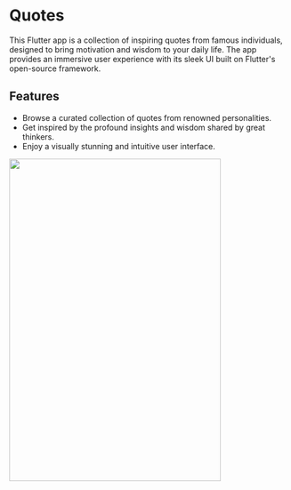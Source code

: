 # Quotes
This Flutter app is a collection of inspiring quotes from famous individuals, designed to bring motivation and wisdom to your daily life. The app provides an immersive user experience with its sleek UI built on Flutter's open-source framework. 

## Features
* Browse a curated collection of quotes from renowned personalities.
* Get inspired by the profound insights and wisdom shared by great thinkers.
* Enjoy a visually stunning and intuitive user interface.


<img src="https://github.com/anettaj/Qoutes/assets/58222128/579a202c-946a-44e7-bfa7-f85ddae61c5a.png" width="380" height="580">
